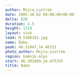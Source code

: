 ```yaml
---
author: Mojca_Lustrek
date: 2005-10-02 00:00:00+00:00
delta: 620
duration: 2.5
height: 1119
layout: stub
lead: M_5100101.jpg
name: Baba
peak: 46.31047,14.46331
photo_author: Mojca_Lustrek
region: kamnik-alps
start: 46.302689,14.475255
title: Baba
---
```


